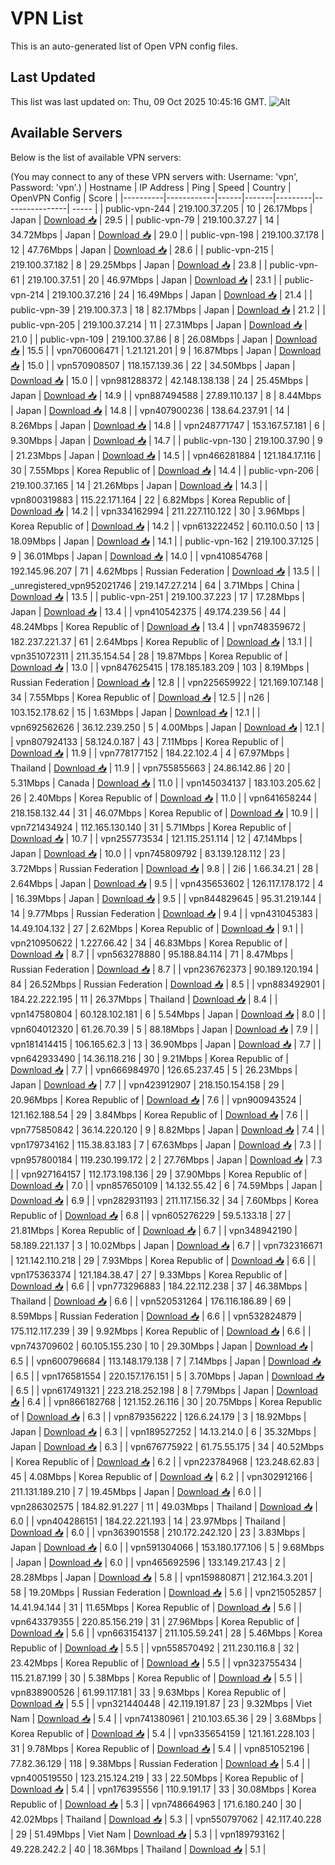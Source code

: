 # VPN List

This is an auto-generated list of Open VPN config files.

## Last Updated

This list was last updated on: Thu, 09 Oct 2025 10:45:16 GMT.
![Alt](https://repobeats.axiom.co/api/embed/186b98318ef1479477931607c1ad7d823f12451f.svg "Repobeats analytics image")

## Available Servers

Below is the list of available VPN servers:

(You may connect to any of these VPN servers with: Username: 'vpn', Password: 'vpn'.)
| Hostname | IP Address | Ping | Speed | Country | OpenVPN Config | Score |
|----------|------------|------|-------|---------|----------------| ----- |
| public-vpn-244 | 219.100.37.205 | 10 | 26.17Mbps | Japan | [Download 📥](./configs/server_0_JP.ovpn) | 29.5 |
| public-vpn-79 | 219.100.37.27 | 14 | 34.72Mbps | Japan | [Download 📥](./configs/server_1_JP.ovpn) | 29.0 |
| public-vpn-198 | 219.100.37.178 | 12 | 47.76Mbps | Japan | [Download 📥](./configs/server_2_JP.ovpn) | 28.6 |
| public-vpn-215 | 219.100.37.182 | 8 | 29.25Mbps | Japan | [Download 📥](./configs/server_3_JP.ovpn) | 23.8 |
| public-vpn-61 | 219.100.37.51 | 20 | 46.97Mbps | Japan | [Download 📥](./configs/server_4_JP.ovpn) | 23.1 |
| public-vpn-214 | 219.100.37.216 | 24 | 16.49Mbps | Japan | [Download 📥](./configs/server_5_JP.ovpn) | 21.4 |
| public-vpn-39 | 219.100.37.3 | 18 | 82.17Mbps | Japan | [Download 📥](./configs/server_6_JP.ovpn) | 21.2 |
| public-vpn-205 | 219.100.37.214 | 11 | 27.31Mbps | Japan | [Download 📥](./configs/server_7_JP.ovpn) | 21.0 |
| public-vpn-109 | 219.100.37.86 | 8 | 26.08Mbps | Japan | [Download 📥](./configs/server_8_JP.ovpn) | 15.5 |
| vpn706006471 | 1.21.121.201 | 9 | 16.87Mbps | Japan | [Download 📥](./configs/server_9_JP.ovpn) | 15.0 |
| vpn570908507 | 118.157.139.36 | 22 | 34.50Mbps | Japan | [Download 📥](./configs/server_10_JP.ovpn) | 15.0 |
| vpn981288372 | 42.148.138.138 | 24 | 25.45Mbps | Japan | [Download 📥](./configs/server_11_JP.ovpn) | 14.9 |
| vpn887494588 | 27.89.110.137 | 8 | 8.44Mbps | Japan | [Download 📥](./configs/server_12_JP.ovpn) | 14.8 |
| vpn407900236 | 138.64.237.91 | 14 | 8.26Mbps | Japan | [Download 📥](./configs/server_13_JP.ovpn) | 14.8 |
| vpn248771747 | 153.167.57.181 | 6 | 9.30Mbps | Japan | [Download 📥](./configs/server_14_JP.ovpn) | 14.7 |
| public-vpn-130 | 219.100.37.90 | 9 | 21.23Mbps | Japan | [Download 📥](./configs/server_15_JP.ovpn) | 14.5 |
| vpn466281884 | 121.184.17.116 | 30 | 7.55Mbps | Korea Republic of | [Download 📥](./configs/server_16_KR.ovpn) | 14.4 |
| public-vpn-206 | 219.100.37.165 | 14 | 21.26Mbps | Japan | [Download 📥](./configs/server_17_JP.ovpn) | 14.3 |
| vpn800319883 | 115.22.171.164 | 22 | 6.82Mbps | Korea Republic of | [Download 📥](./configs/server_18_KR.ovpn) | 14.2 |
| vpn334162994 | 211.227.110.122 | 30 | 3.96Mbps | Korea Republic of | [Download 📥](./configs/server_19_KR.ovpn) | 14.2 |
| vpn613222452 | 60.110.0.50 | 13 | 18.09Mbps | Japan | [Download 📥](./configs/server_20_JP.ovpn) | 14.1 |
| public-vpn-162 | 219.100.37.125 | 9 | 36.01Mbps | Japan | [Download 📥](./configs/server_21_JP.ovpn) | 14.0 |
| vpn410854768 | 192.145.96.207 | 71 | 4.62Mbps | Russian Federation | [Download 📥](./configs/server_22_RU.ovpn) | 13.5 |
| _unregistered_vpn952021746 | 219.147.27.214 | 64 | 3.71Mbps | China | [Download 📥](./configs/server_23_CN.ovpn) | 13.5 |
| public-vpn-251 | 219.100.37.223 | 17 | 17.28Mbps | Japan | [Download 📥](./configs/server_24_JP.ovpn) | 13.4 |
| vpn410542375 | 49.174.239.56 | 44 | 48.24Mbps | Korea Republic of | [Download 📥](./configs/server_25_KR.ovpn) | 13.4 |
| vpn748359672 | 182.237.221.37 | 61 | 2.64Mbps | Korea Republic of | [Download 📥](./configs/server_26_KR.ovpn) | 13.1 |
| vpn351072311 | 211.35.154.54 | 28 | 19.87Mbps | Korea Republic of | [Download 📥](./configs/server_27_KR.ovpn) | 13.0 |
| vpn847625415 | 178.185.183.209 | 103 | 8.19Mbps | Russian Federation | [Download 📥](./configs/server_28_RU.ovpn) | 12.8 |
| vpn225659922 | 121.169.107.148 | 34 | 7.55Mbps | Korea Republic of | [Download 📥](./configs/server_29_KR.ovpn) | 12.5 |
| n26 | 103.152.178.62 | 15 | 1.63Mbps | Japan | [Download 📥](./configs/server_30_JP.ovpn) | 12.1 |
| vpn692562626 | 36.12.239.250 | 5 | 4.00Mbps | Japan | [Download 📥](./configs/server_31_JP.ovpn) | 12.1 |
| vpn807924133 | 58.124.0.187 | 43 | 7.11Mbps | Korea Republic of | [Download 📥](./configs/server_32_KR.ovpn) | 11.9 |
| vpn778177152 | 184.22.102.4 | 4 | 67.97Mbps | Thailand | [Download 📥](./configs/server_33_TH.ovpn) | 11.9 |
| vpn755855663 | 24.86.142.86 | 20 | 5.31Mbps | Canada | [Download 📥](./configs/server_34_CA.ovpn) | 11.0 |
| vpn145034137 | 183.103.205.62 | 26 | 2.40Mbps | Korea Republic of | [Download 📥](./configs/server_35_KR.ovpn) | 11.0 |
| vpn641658244 | 218.158.132.44 | 31 | 46.07Mbps | Korea Republic of | [Download 📥](./configs/server_36_KR.ovpn) | 10.9 |
| vpn721434924 | 112.165.130.140 | 31 | 5.71Mbps | Korea Republic of | [Download 📥](./configs/server_37_KR.ovpn) | 10.7 |
| vpn255773534 | 121.115.251.114 | 12 | 47.14Mbps | Japan | [Download 📥](./configs/server_38_JP.ovpn) | 10.0 |
| vpn745809792 | 83.139.128.112 | 23 | 3.72Mbps | Russian Federation | [Download 📥](./configs/server_39_RU.ovpn) | 9.8 |
| 2i6 | 1.66.34.21 | 28 | 2.64Mbps | Japan | [Download 📥](./configs/server_40_JP.ovpn) | 9.5 |
| vpn435653602 | 126.117.178.172 | 4 | 16.39Mbps | Japan | [Download 📥](./configs/server_41_JP.ovpn) | 9.5 |
| vpn844829645 | 95.31.219.144 | 14 | 9.77Mbps | Russian Federation | [Download 📥](./configs/server_42_RU.ovpn) | 9.4 |
| vpn431045383 | 14.49.104.132 | 27 | 2.62Mbps | Korea Republic of | [Download 📥](./configs/server_43_KR.ovpn) | 9.1 |
| vpn210950622 | 1.227.66.42 | 34 | 46.83Mbps | Korea Republic of | [Download 📥](./configs/server_44_KR.ovpn) | 8.7 |
| vpn563278880 | 95.188.84.114 | 71 | 8.47Mbps | Russian Federation | [Download 📥](./configs/server_45_RU.ovpn) | 8.7 |
| vpn236762373 | 90.189.120.194 | 84 | 26.52Mbps | Russian Federation | [Download 📥](./configs/server_46_RU.ovpn) | 8.5 |
| vpn883492901 | 184.22.222.195 | 11 | 26.37Mbps | Thailand | [Download 📥](./configs/server_47_TH.ovpn) | 8.4 |
| vpn147580804 | 60.128.102.181 | 6 | 5.54Mbps | Japan | [Download 📥](./configs/server_48_JP.ovpn) | 8.0 |
| vpn604012320 | 61.26.70.39 | 5 | 88.18Mbps | Japan | [Download 📥](./configs/server_49_JP.ovpn) | 7.9 |
| vpn181414415 | 106.165.62.3 | 13 | 36.90Mbps | Japan | [Download 📥](./configs/server_50_JP.ovpn) | 7.7 |
| vpn642933490 | 14.36.118.216 | 30 | 9.21Mbps | Korea Republic of | [Download 📥](./configs/server_51_KR.ovpn) | 7.7 |
| vpn666984970 | 126.65.237.45 | 5 | 26.23Mbps | Japan | [Download 📥](./configs/server_52_JP.ovpn) | 7.7 |
| vpn423912907 | 218.150.154.158 | 29 | 20.96Mbps | Korea Republic of | [Download 📥](./configs/server_53_KR.ovpn) | 7.6 |
| vpn900943524 | 121.162.188.54 | 29 | 3.84Mbps | Korea Republic of | [Download 📥](./configs/server_54_KR.ovpn) | 7.6 |
| vpn775850842 | 36.14.220.120 | 9 | 8.82Mbps | Japan | [Download 📥](./configs/server_55_JP.ovpn) | 7.4 |
| vpn179734162 | 115.38.83.183 | 7 | 67.63Mbps | Japan | [Download 📥](./configs/server_56_JP.ovpn) | 7.3 |
| vpn957800184 | 119.230.199.172 | 2 | 27.76Mbps | Japan | [Download 📥](./configs/server_57_JP.ovpn) | 7.3 |
| vpn927164157 | 112.173.198.136 | 29 | 37.90Mbps | Korea Republic of | [Download 📥](./configs/server_58_KR.ovpn) | 7.0 |
| vpn857650109 | 14.132.55.42 | 6 | 74.59Mbps | Japan | [Download 📥](./configs/server_59_JP.ovpn) | 6.9 |
| vpn282931193 | 211.117.156.32 | 34 | 7.60Mbps | Korea Republic of | [Download 📥](./configs/server_60_KR.ovpn) | 6.8 |
| vpn605276229 | 59.5.133.18 | 27 | 21.81Mbps | Korea Republic of | [Download 📥](./configs/server_61_KR.ovpn) | 6.7 |
| vpn348942190 | 58.189.221.137 | 3 | 10.02Mbps | Japan | [Download 📥](./configs/server_62_JP.ovpn) | 6.7 |
| vpn732316671 | 121.142.110.218 | 29 | 7.93Mbps | Korea Republic of | [Download 📥](./configs/server_63_KR.ovpn) | 6.6 |
| vpn175363374 | 121.184.38.47 | 27 | 9.33Mbps | Korea Republic of | [Download 📥](./configs/server_64_KR.ovpn) | 6.6 |
| vpn773296883 | 184.22.112.238 | 37 | 46.38Mbps | Thailand | [Download 📥](./configs/server_65_TH.ovpn) | 6.6 |
| vpn520531264 | 176.116.186.89 | 69 | 8.59Mbps | Russian Federation | [Download 📥](./configs/server_66_RU.ovpn) | 6.6 |
| vpn532824879 | 175.112.117.239 | 39 | 9.92Mbps | Korea Republic of | [Download 📥](./configs/server_67_KR.ovpn) | 6.6 |
| vpn743709602 | 60.105.155.230 | 10 | 29.30Mbps | Japan | [Download 📥](./configs/server_68_JP.ovpn) | 6.5 |
| vpn600796684 | 113.148.179.138 | 7 | 7.14Mbps | Japan | [Download 📥](./configs/server_69_JP.ovpn) | 6.5 |
| vpn176581554 | 220.157.176.151 | 5 | 3.70Mbps | Japan | [Download 📥](./configs/server_70_JP.ovpn) | 6.5 |
| vpn617491321 | 223.218.252.198 | 8 | 7.79Mbps | Japan | [Download 📥](./configs/server_71_JP.ovpn) | 6.4 |
| vpn866182768 | 121.152.26.116 | 30 | 20.75Mbps | Korea Republic of | [Download 📥](./configs/server_72_KR.ovpn) | 6.3 |
| vpn879356222 | 126.6.24.179 | 3 | 18.92Mbps | Japan | [Download 📥](./configs/server_73_JP.ovpn) | 6.3 |
| vpn189527252 | 14.13.214.0 | 6 | 35.32Mbps | Japan | [Download 📥](./configs/server_74_JP.ovpn) | 6.3 |
| vpn676775922 | 61.75.55.175 | 34 | 40.52Mbps | Korea Republic of | [Download 📥](./configs/server_75_KR.ovpn) | 6.2 |
| vpn223784968 | 123.248.62.83 | 45 | 4.08Mbps | Korea Republic of | [Download 📥](./configs/server_76_KR.ovpn) | 6.2 |
| vpn302912166 | 211.131.189.210 | 7 | 19.45Mbps | Japan | [Download 📥](./configs/server_77_JP.ovpn) | 6.0 |
| vpn286302575 | 184.82.91.227 | 11 | 49.03Mbps | Thailand | [Download 📥](./configs/server_78_TH.ovpn) | 6.0 |
| vpn404286151 | 184.22.221.193 | 14 | 23.97Mbps | Thailand | [Download 📥](./configs/server_79_TH.ovpn) | 6.0 |
| vpn363901558 | 210.172.242.120 | 23 | 3.83Mbps | Japan | [Download 📥](./configs/server_80_JP.ovpn) | 6.0 |
| vpn591304066 | 153.180.177.106 | 5 | 9.68Mbps | Japan | [Download 📥](./configs/server_81_JP.ovpn) | 6.0 |
| vpn465692596 | 133.149.217.43 | 2 | 28.28Mbps | Japan | [Download 📥](./configs/server_82_JP.ovpn) | 5.8 |
| vpn159880871 | 212.164.3.201 | 58 | 19.20Mbps | Russian Federation | [Download 📥](./configs/server_83_RU.ovpn) | 5.6 |
| vpn215052857 | 14.41.94.144 | 31 | 11.65Mbps | Korea Republic of | [Download 📥](./configs/server_84_KR.ovpn) | 5.6 |
| vpn643379355 | 220.85.156.219 | 31 | 27.96Mbps | Korea Republic of | [Download 📥](./configs/server_85_KR.ovpn) | 5.6 |
| vpn663154137 | 211.105.59.241 | 28 | 5.46Mbps | Korea Republic of | [Download 📥](./configs/server_86_KR.ovpn) | 5.5 |
| vpn558570492 | 211.230.116.8 | 32 | 23.42Mbps | Korea Republic of | [Download 📥](./configs/server_87_KR.ovpn) | 5.5 |
| vpn323755434 | 115.21.87.199 | 30 | 5.38Mbps | Korea Republic of | [Download 📥](./configs/server_88_KR.ovpn) | 5.5 |
| vpn838900526 | 61.99.117.181 | 33 | 9.63Mbps | Korea Republic of | [Download 📥](./configs/server_89_KR.ovpn) | 5.5 |
| vpn321440448 | 42.119.191.87 | 23 | 9.32Mbps | Viet Nam | [Download 📥](./configs/server_90_VN.ovpn) | 5.4 |
| vpn741380961 | 210.103.65.36 | 29 | 3.68Mbps | Korea Republic of | [Download 📥](./configs/server_91_KR.ovpn) | 5.4 |
| vpn335654159 | 121.161.228.103 | 31 | 9.78Mbps | Korea Republic of | [Download 📥](./configs/server_92_KR.ovpn) | 5.4 |
| vpn851052196 | 77.82.36.129 | 118 | 9.38Mbps | Russian Federation | [Download 📥](./configs/server_93_RU.ovpn) | 5.4 |
| vpn400519550 | 123.215.124.219 | 33 | 22.50Mbps | Korea Republic of | [Download 📥](./configs/server_94_KR.ovpn) | 5.4 |
| vpn176395556 | 110.9.191.17 | 33 | 30.08Mbps | Korea Republic of | [Download 📥](./configs/server_95_KR.ovpn) | 5.3 |
| vpn748664963 | 171.6.180.240 | 30 | 42.02Mbps | Thailand | [Download 📥](./configs/server_96_TH.ovpn) | 5.3 |
| vpn550797062 | 42.117.40.228 | 29 | 51.49Mbps | Viet Nam | [Download 📥](./configs/server_97_VN.ovpn) | 5.3 |
| vpn189793162 | 49.228.242.2 | 40 | 18.36Mbps | Thailand | [Download 📥](./configs/server_98_TH.ovpn) | 5.1 |
